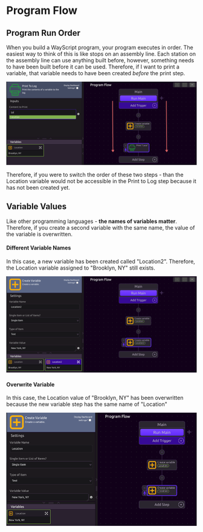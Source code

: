 # Program Flow

## Program Run Order

When you build a WayScript program, your program executes in order. The easiest way to think of this is like stops on an assembly line. Each station on the assembly line can use anything built before, however, something needs to have been built before it can be used. Therefore, if I want to print a variable, that variable needs to have been created _before_ the print step. 

![Location available in Print Step](../.gitbook/assets/program_flow.png)

Therefore, if you were to switch the order of these two steps - than the Location variable would not be accessible in the Print to Log step because it has not been created yet. 

## Variable Values

Like other programming languages - **the names of variables matter**. Therefore, if you create a second variable with the same name, the value of the variable is overwritten. 

#### Different Variable Names

In this case, a new variable has been created called "Location2". Therefore, the Location variable assigned to "Brooklyn, NY" still exists. 

![There are Two Different Variables because they have different names.](../.gitbook/assets/diff_var_names.png)

#### Overwrite Variable

In this case, the Location value of "Brooklyn, NY" has been overwritten because the new variable step has the same name of "Location"

![](../.gitbook/assets/overwrite_var_name.png)



